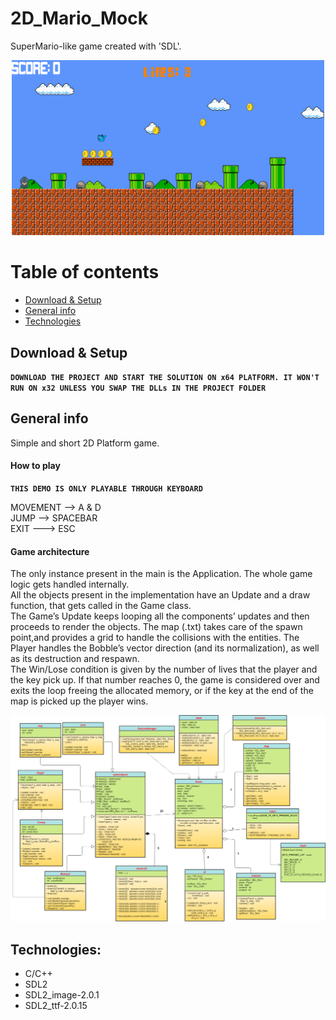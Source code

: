 # 2D_Mario_Mock 
SuperMario-like game created with 'SDL'. 
 <p align="center"> 
 <img src="Screenshot.png" alt="Screen" width="500"/>
 </p>
 
# Table of contents
* [Download & Setup](#download-&-setup)
* [General info](#general-info)
* [Technologies](#technologies)


<a name="download-&-setup"></a>
## Download & Setup  
**`DOWNLOAD THE PROJECT AND START THE SOLUTION ON x64 PLATFORM. IT WON'T RUN ON x32 UNLESS YOU SWAP THE DLLs IN THE PROJECT FOLDER`**

## General info
Simple and short 2D Platform game.  

#### How to play
**`THIS DEMO IS ONLY PLAYABLE THROUGH KEYBOARD `**  

MOVEMENT --> A & D\
JUMP --> SPACEBAR\
EXIT ---> ESC

#### Game architecture
The only instance present in the main is the Application. The whole game logic gets handled internally.     
All the objects present in the implementation have an Update and a draw function, that gets called in the Game class.  
The Game’s Update keeps looping all the components’ updates and then proceeds to render the objects. The map (.txt) takes care of the spawn point,and provides a grid to handle the collisions with the entities. The Player handles the Bobble’s vector direction (and its normalization), as well as its destruction and respawn.   
The Win/Lose condition is given by the number of lives that the player and the key pick up. If that number reaches 0, the game is considered over and exits the loop freeing the allocated memory, or if the key at the end of the map is picked up the player wins. 
<p align="center"> 
<img src="FinalUML.png" alt="Screen" alt="UML" width="1200"/>
</p>
 
## Technologies:
- C/C++
- SDL2
- SDL2_image-2.0.1 
- SDL2_ttf-2.0.15 

